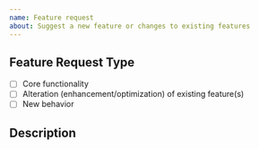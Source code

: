 ```yaml
---
name: Feature request
about: Suggest a new feature or changes to existing features
---
```


<!--- Provide a general summary of the changes you want in the title above. -->

<!--- This template is entirely optional and can be removed, but is here to help both you and us. -->
<!--- Anything on lines wrapped in comments like these will not show up in the final text. -->

## Feature Request Type

- [ ] Core functionality
- [ ] Alteration (enhancement/optimization) of existing feature(s)
- [ ] New behavior

## Description

<!-- A few sentences describing what it is that you'd like to see on www.indokntnu.no. -->
